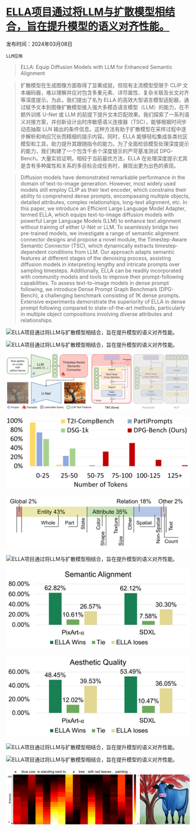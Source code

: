# [ELLA项目通过将LLM与扩散模型相结合，旨在提升模型的语义对齐性能。](https://arxiv.org/abs/2403.05135)

发布时间：2024年03月08日

`LLM应用`

> ELLA: Equip Diffusion Models with LLM for Enhanced Semantic Alignment

> 扩散模型在生成图像方面取得了显著成就，但现有主流模型受限于 CLIP 文本编码器，难以理解并应对包含多重元素、详尽属性、复杂关联及长文对齐等深度提示。为此，我们提出了名为 ELLA 的高效大型语言模型适配器，通过赋予文本到图像扩散模型接入强大多模态语言模型（LLM）的能力，在不额外训练 U-Net 或 LLM 的前提下提升文本匹配效果。我们探索了一系列语义对接方案，并创新设计出时序敏感语义连接器（TSC），能够根据时间步动态抽取 LLN 输出的条件信息。这种方法有助于扩散模型在采样过程中逐步解析和响应冗长而精细的提示内容。同时，ELLA 能够轻松集成各类社区模型和工具，助力提升其跟随指令的能力。为了全面检验模型处理深度提示的能力，我们构建了一个包含千余个深度提示的严苛基准测试 DPG-Bench。大量实验证明，相较于当前最优方法，ELLA 在处理深度提示尤其是含有多种属性和关系的多目标合成任务时，展现出更为出色的表现。

> Diffusion models have demonstrated remarkable performance in the domain of text-to-image generation. However, most widely used models still employ CLIP as their text encoder, which constrains their ability to comprehend dense prompts, encompassing multiple objects, detailed attributes, complex relationships, long-text alignment, etc. In this paper, we introduce an Efficient Large Language Model Adapter, termed ELLA, which equips text-to-image diffusion models with powerful Large Language Models (LLM) to enhance text alignment without training of either U-Net or LLM. To seamlessly bridge two pre-trained models, we investigate a range of semantic alignment connector designs and propose a novel module, the Timestep-Aware Semantic Connector (TSC), which dynamically extracts timestep-dependent conditions from LLM. Our approach adapts semantic features at different stages of the denoising process, assisting diffusion models in interpreting lengthy and intricate prompts over sampling timesteps. Additionally, ELLA can be readily incorporated with community models and tools to improve their prompt-following capabilities. To assess text-to-image models in dense prompt following, we introduce Dense Prompt Graph Benchmark (DPG-Bench), a challenging benchmark consisting of 1K dense prompts. Extensive experiments demonstrate the superiority of ELLA in dense prompt following compared to state-of-the-art methods, particularly in multiple object compositions involving diverse attributes and relationships.

![ELLA项目通过将LLM与扩散模型相结合，旨在提升模型的语义对齐性能。](../../../paper_images/2403.05135/teaser_3img.png)

![ELLA项目通过将LLM与扩散模型相结合，旨在提升模型的语义对齐性能。](../../../paper_images/2403.05135/teaser1_raccoon.png)

![ELLA项目通过将LLM与扩散模型相结合，旨在提升模型的语义对齐性能。](../../../paper_images/2403.05135/ella_arch.png)

![ELLA项目通过将LLM与扩散模型相结合，旨在提升模型的语义对齐性能。](../../../paper_images/2403.05135/x1.png)

![ELLA项目通过将LLM与扩散模型相结合，旨在提升模型的语义对齐性能。](../../../paper_images/2403.05135/x2.png)

![ELLA项目通过将LLM与扩散模型相结合，旨在提升模型的语义对齐性能。](../../../paper_images/2403.05135/x3.png)

![ELLA项目通过将LLM与扩散模型相结合，旨在提升模型的语义对齐性能。](../../../paper_images/2403.05135/x4.png)

![ELLA项目通过将LLM与扩散模型相结合，旨在提升模型的语义对齐性能。](../../../paper_images/2403.05135/x5.png)

![ELLA项目通过将LLM与扩散模型相结合，旨在提升模型的语义对齐性能。](../../../paper_images/2403.05135/x6.png)

![ELLA项目通过将LLM与扩散模型相结合，旨在提升模型的语义对齐性能。](../../../paper_images/2403.05135/x7.png)

![ELLA项目通过将LLM与扩散模型相结合，旨在提升模型的语义对齐性能。](../../../paper_images/2403.05135/x8.png)